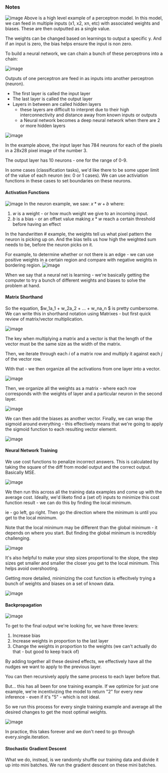 ### Notes

![image](../Images/22.png)
Above is a high level example of a perceptron model. In this model, we can feed in multiple inputs (x1, x2, xn, etc) with associated weights and biases. These are then outputted as a single value.

The weights can be changed based on learnings to output a specific y. And if an input is zero, the bias helps ensure the input is non zero. 

To build a neural network, we can chain a bunch of these perceptrons into a chain:

![image](../Images/23.png)

Outputs of one perceptron are feed in as inputs into another perceptron (neuron).

- The first layer is called the input layer
- The last layer is called the output layer
- Layers in between are called hidden layers
    - these layers are difficult to interpret due to their high interconnectivity and distance away from known inputs or outputs 
    - a Neural network becomes a deep neural network when there are 2 or more hidden layers

![image](../Images/25.png)

In the example above, the input layer has 784 neurons for each of the pixels in a 28x28 pixel image of the number 3.

The output layer has 10 neurons - one for the range of 0-9.

In some cases (classification tasks), we'd like there to be some upper limit of the value of each neuron (ex: 0 or 1 cases). We can use activiation functions in these cases to set boundaries on these neurons. 

#### Activation Functions
![image](../Images/24.png)
In the neuron example, we saw: $x*w+b$ where:
1. $w$ is a weight - or how much weight we give to an incoming input. 
2. $b$ is a bias - or an offset value making $x*w$ reach a certain threshold before having an effect

In the handwritten # example, the weights tell us what pixel pattern the neuron is picking up on. And the bias tells us how high the weighted sum needs to be, before the neuron picks on it. 

For example, to determine whether or not there is an edge - we can use positive weights in a certain region and compare with negative weights in bordering region.
![image](../Images/26.png)

When we say that a neural net is learning - we're basically getting the computer to try a bunch of different weights and biases to solve the problem at hand. 

#### Matrix Shorthand
So the equation, $w_1a_1 + w_2a_2 + ... + w_na_n $ is pretty cumbersome. We can write this in shorthand notation using Matrixes - but first quick review of matrix/vector multiplication.

![image](../Images/27.png)

The key when multiplying a matrix and a vector is that the length of the vector must be the same size as the width of the matrix.

Then, we iterate through each $i$ of a matrix row and multiply it against each $j$ of the vector row.

With that - we then organize all the activations from one layer into a vector.

![image](../Images/28.png)

Then, we organize all the weights as a matrix - where each row corresponds with the weights of layer and a particular neuron in the second layer.

![image](../Images/29.png)

We can then add the biases as another vector. Finally, we can wrap the sigmoid around everything - this effectively means that we're going to apply the sigmoid function to each resulting vector element. 

![image](../Images/30.png)

#### Neural Network Training
We use cost functions to penalize incorrect answers. This is calculated by taking the square of the diff from model output and the correct output. Basically MSE.

![image](../Images/31.png)

We then run this across all the training data examples and come up with the average cost. Ideally, we'd liketo find a (set of) inputs to minimize this cost function result - we can do this by finding the local minimum. 

ie - go left, go right. Then go the direction where the minimum is until you get to the local minimum.

Note that the local minimum may be different than the global minimum - it depends on where you start. But finding the global minimum is incredibly challenging. 

![image](../Images/32.png)

It's also helpful to make your step sizes proportional to the slope, the step sizes get smaller and smaller the closer you get to the local minimum. This helps avoid overshooting. 

Getting more detailed, minimizing the cost function is effecitvely trying a bunch of weights and biases on a set of known data.

![image](../Images/33.png)

#### Backpropagation

![image](../Images/34.png)

To get to the final output we're looking for, we have three levers:

1. Increase bias
2. Increase weights in proportion to the last layer
3. Change the weights in proportion to the weights (we can't actually do that - but good to keep track of)

By adding together all these desired effects, we effectively have all the nudges we want to apply to the previous layer. 

You can then recursively apply the same process to each layer before that. 

But... this has all been for one training example. If we optimize for just one example, we're incentivizing the model to return "2" for every new inference - even if it's "5" - which is not ideal.

So we run this process for every single training example and average all the desired changes to get the most optimal weights. 

![image](../Images/35.png)

In practice, this takes forever and we don't need to go through every.single.iteration.

#### Stochastic Gradient Descent

What we do, instead, is we randomly shuffle our training data and divide it up into mini batches. We run the gradient descent on these mini batches. 